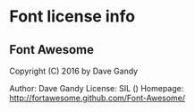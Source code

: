 # Font license info

## Font Awesome

Copyright (C) 2016 by Dave Gandy

Author:    Dave Gandy
License:   SIL ()
Homepage:  http://fortawesome.github.com/Font-Awesome/
